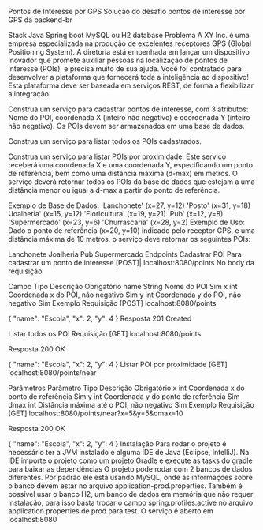 Pontos de Interesse por GPS
Solução do desafio pontos de interesse por GPS da backend-br

Stack
Java
Spring boot
MySQL ou H2 database
Problema
A XY Inc. é uma empresa especializada na produção de excelentes receptores GPS (Global Positioning System). A diretoria está empenhada em lançar um dispositivo inovador que promete auxiliar pessoas na localização de pontos de interesse (POIs), e precisa muito de sua ajuda. Você foi contratado para desenvolver a plataforma que fornecerá toda a inteligência ao dispositivo! Esta plataforma deve ser baseada em serviços REST, de forma a flexibilizar a integração.

Construa um serviço para cadastrar pontos de interesse, com 3 atributos: Nome do POI, coordenada X (inteiro não negativo) e coordenada Y (inteiro não negativo). Os POIs devem ser armazenados em uma base de dados.

Construa um serviço para listar todos os POIs cadastrados.

Construa um serviço para listar POIs por proximidade. Este serviço receberá uma coordenada X e uma coordenada Y, especificando um ponto de referência, bem como uma distância máxima (d-max) em metros. O serviço deverá retornar todos os POIs da base de dados que estejam a uma distância menor ou igual a d-max a partir do ponto de referência.

Exemplo de Base de Dados:
'Lanchonete' (x=27, y=12)
'Posto' (x=31, y=18)
'Joalheria' (x=15, y=12)
'Floricultura' (x=19, y=21)
'Pub' (x=12, y=8)
'Supermercado' (x=23, y=6)
'Churrascaria' (x=28, y=2)
Exemplo de Uso:
Dado o ponto de referência (x=20, y=10) indicado pelo receptor GPS, e uma distância máxima de 10 metros, o serviço deve retornar os seguintes POIs:

Lanchonete
Joalheria
Pub
Supermercado
Endpoints
Cadastrar POI
Para cadastrar um ponto de interesse [POST]| localhost:8080/points No body da requisição

Campo	Tipo	Descrição	Obrigatório
name	String	Nome do POI	Sim
x	int	Coordenada x do POI, não negativo	Sim
y	int	Coordenada y do POI, não negativo	Sim
Exemplo
Requisição
[POST] localhost:8080/points

 {
    "name": "Escola",
    "x": 2,
    "y": 4
}
Resposta
201 Created

Listar todos os POI
Requisição
[GET] localhost:8080/points

Resposta
200 OK

 {
    "name": "Escola",
    "x": 2,
    "y": 4
}
Listar POI por proximidade
[GET] localhost:8080/points/near

Parâmetros
Parâmetro	Tipo	Descrição	Obrigatório
x	int	Coordenada x do ponto de referência	Sim
y	int	Coordenada y do ponto de referência	Sim
dmax	int	Distância máxima até o POI, não negativo	Sim
Exemplo
Requisição
[GET] localhost:8080/points/near?x=5&y=5&dmax=10

Resposta
200 OK

 {
    "name": "Escola",
    "x": 2,
    "y": 4
}
Instalação
Para rodar o projeto é necessário ter a JVM instalado e alguma IDE de Java (Eclipse, IntelliJ). Na IDE importe o projeto como um projeto Gradle e execute as tasks do gradle para baixar as dependências O projeto pode rodar com 2 bancos de dados diferentes. Por padrão ele está usando MySQL, onde as informações sobre o banco devem estar no arquivo application-prod.properties. Também é possível usar o banco H2, um banco de dados em memória que não requer instalação, para isso basta trocar o campo spring.profiles.active no arquivo application.properties de prod para test. O serviço é aberto em localhost:8080